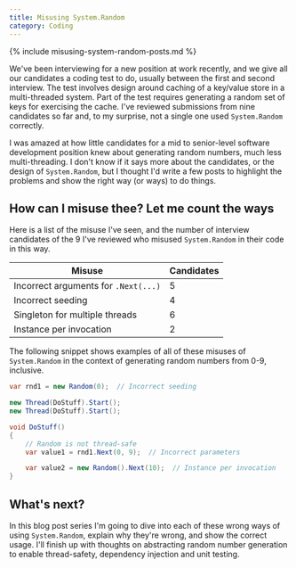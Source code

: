 ```yaml
---
title: Misusing System.Random
category: Coding
---
```

{% include misusing-system-random-posts.md %}

We've been interviewing for a new position at work recently, and we give all our
candidates a coding test to do, usually between the first and second interview.
The test involves design around caching of a key/value store in a multi-threaded
system. Part of the test requires generating a random set of keys for exercising
the cache. I've reviewed submissions from nine candidates so far and, to my
surprise, not a single one used `System.Random` correctly.

I was amazed at how little candidates for a mid to senior-level software
development position knew about generating random numbers, much less
multi-threading. I don't know if it says more about the candidates, or the
design of `System.Random`, but I thought I'd write a few posts to highlight the
problems and show the right way (or ways) to do things.

## How can I misuse thee? Let me count the ways

Here is a list of the misuse I've seen, and the number of interview candidates
of the 9 I've reviewed who misused `System.Random` in their code in this way.

Misuse                               | Candidates
-------------------------------------|-------
Incorrect arguments for `.Next(...)` | 5
Incorrect seeding                    | 4
Singleton for multiple threads       | 6
Instance per invocation              | 2

The following snippet shows examples of all of these misuses of `System.Random`
in the context of generating random numbers from 0-9, inclusive.

```csharp
var rnd1 = new Random(0);  // Incorrect seeding

new Thread(DoStuff).Start();
new Thread(DoStuff).Start();

void DoStuff()
{
    // Random is not thread-safe
    var value1 = rnd1.Next(0, 9);  // Incorrect parameters

    var value2 = new Random().Next(10);  // Instance per invocation
}
```

## What's next?

In this blog post series I'm going to dive into each of these wrong ways of
using `System.Random`, explain why they're wrong, and show the correct usage.
I'll finish up with thoughts on abstracting random number generation to enable
thread-safety, dependency injection and unit testing.

